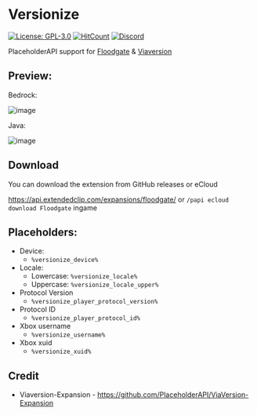 # Versionize
[![License: GPL-3.0](https://img.shields.io/github/license/rtm516/MCXboxBroadcast)](LICENSE)
[![HitCount](https://hits.dwyl.com/rtm516/FloodgatePlaceholders.svg)](http://hits.dwyl.com/rtm516/FloodgatePlaceholders)
[![Discord](https://img.shields.io/discord/1139621390908133396?label=discord&color=5865F2)](https://discord.gg/Tp3tA2kdCN)

PlaceholderAPI support for [Floodgate](https://github.com/GeyserMC/Floodgate) & [Viaversion](https://github.com/ViaVersion)

## Preview:

Bedrock:

![image](https://user-images.githubusercontent.com/5401186/80528040-3329e880-898d-11ea-95e4-5d5556343773.png)

Java:

![image](https://user-images.githubusercontent.com/5401186/80527741-c1519f00-898c-11ea-8b0a-999b455b77af.png)

## Download

You can download the extension from GitHub releases or eCloud

https://api.extendedclip.com/expansions/floodgate/ or `/papi ecloud download Floodgate` ingame

## Placeholders:

- Device:
	- `%versionize_device%`
- Locale:
	- Lowercase: `%versionize_locale%`
	- Uppercase: `%versionize_locale_upper%`
- Protocol Version
	- `%versionize_player_protocol_version%`
- Protocol ID
	- `%versionize_player_protocol_id%`
- Xbox username
	- `%versionize_username%`
- Xbox xuid
	- `%versionize_xuid%`

## Credit

- Viaversion-Expansion - https://github.com/PlaceholderAPI/ViaVersion-Expansion